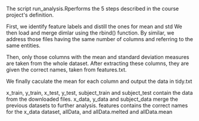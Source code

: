 The script run_analysis.Rperforms the 5 steps described in the course project's definition.

First, we identify feature labels and distill the ones for mean and std
We then load and merge dimlar using the rbind() function. By similar, we address those files having the same number of columns and referring to the same entities.

Then, only those columns with the mean and standard deviation measures are taken from the whole dataset. After extracting these columns, they are given the correct names, taken from features.txt.

We finally caculate the mean for each column and output the data in tidy.txt

x_train, y_train, x_test, y_test, subject_train and subject_test contain the data from the downloaded files.
x_data, y_data and subject_data merge the previous datasets to further analysis.
features contains the correct names for the x_data dataset,
allData, and allData.melted and allData.mean 

